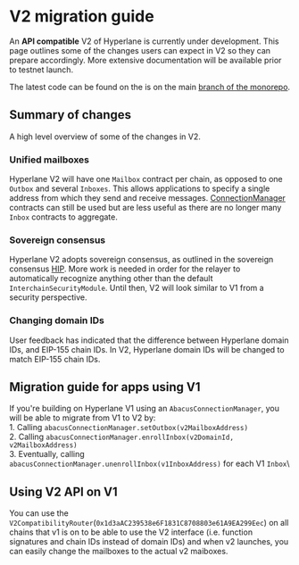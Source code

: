 # V2 migration guide

An **API compatible** V2 of Hyperlane is currently under development. This page outlines some of the changes users can expect in V2 so they can prepare accordingly. More extensive documentation will be available prior to testnet launch.

The latest code can be found on the is on the main [branch of the monorepo](https://github.com/hyperlane-xyz/hyperlane-monorepo/tree/v2).

## Summary of changes

A high level overview of some of the changes in V2.

### Unified mailboxes

Hyperlane V2 will have one `Mailbox` contract per chain, as opposed to one `Outbox` and several `Inboxes`. This allows applications to specify a single address from which they send and receive messages. [ConnectionManager](https://github.com/hyperlane-xyz/hyperlane-monorepo/blob/main/solidity/contracts/AbacusConnectionManager.sol) contracts can still be used but are less useful as there are no longer many `Inbox` contracts to aggregate.

### Sovereign consensus

Hyperlane V2 adopts sovereign consensus, as outlined in the sovereign consensus [HIP](https://github.com/hyperlane-xyz/hips/pull/1). More work is needed in order for the relayer to automatically recognize anything other than the default `InterchainSecurityModule`. Until then, V2 will look similar to V1 from a security perspective.

### Changing domain IDs

User feedback has indicated that the difference between Hyperlane domain IDs, and EIP-155 chain IDs. In V2, Hyperlane domain IDs will be changed to match EIP-155 chain IDs.

## Migration guide for apps using V1

If you're building on Hyperlane V1 using an `AbacusConnectionManager`, you will be able to migrate from V1 to V2 by:\
1\. Calling `abacusConnectionManager.setOutbox(v2MailboxAddress)`\
2\. Calling `abacusConnectionManager.enrollInbox(v2DomainId, v2MailboxAddress)`\
3\. Eventually, calling `abacusConnectionManager.unenrollInbox(v1InboxAddress)` for each V1 `Inbox`\


## Using V2 API on V1

You can use the `V2CompatibilityRouter`(`0x1d3aAC239538e6F1831C8708803e61A9EA299Eec`) on all chains that v1 is on to be able to use the V2 interface (i.e. function signatures and chain IDs instead of domain IDs) and when v2 launches, you can easily change the mailboxes to the actual v2 maiboxes.













